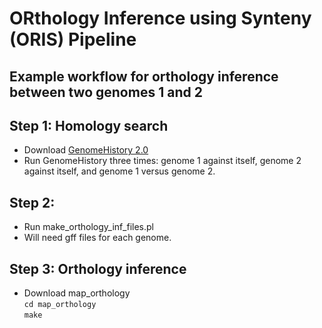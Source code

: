 # ORthology Inference using Synteny (ORIS) Pipeline

## Example workflow for orthology inference between two genomes 1 and 2

## Step 1: Homology search

- Download [GenomeHistory 2.0](http://conantlab.org/GenomeHistory/GenomeHistory.html)
- Run GenomeHistory three times: genome 1 against itself, genome 2 against itself, and genome 1 versus genome 2.

## Step 2: 
- Run make_orthology_inf_files.pl
- Will need gff files for each genome.

## Step 3: Orthology inference
- Download map_orthology<br>
```cd map_orthology```<br>
```make```<br>
